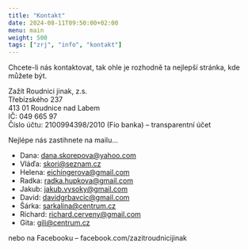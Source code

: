 ```yaml
---
title: "Kontakt"
date: 2024-08-11T09:50:00+02:00
menu: main
weight: 500
tags: ["zrj", "info", "kontakt"]
---
```


Chcete-li nás kontaktovat, tak ohle je rozhodně ta nejlepší stránka, kde můžete být. 

Zažít Roudnici jinak, z.s.  
Třebízského 237  
413 01 Roudnice nad Labem  
IČ: 049 665 97  
Číslo účtu: 2100994398/2010 (Fio banka) – transparentní účet  

Nejlépe nás zastihnete na mailu…  
- Dana: dana.skorepova@yahoo.com
- Vláďa: skori@seznam.cz
- Helena: eichingerova@gmail.com
- Radka: radka.hupkova@gmail.com
- Jakub: jakub.vysoky@gmail.com
- David: davidgrbavcic@gmail.com
- Šárka: sarkalina@centrum.cz
- Richard: richard.cerveny@gmail.com
- Gita: gili@centrum.cz

nebo na Facebooku – facebook.com/zazitroudnicijinak